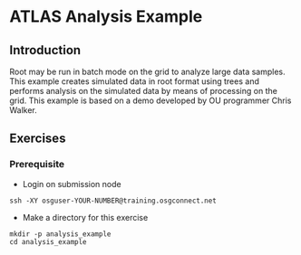 # ATLAS Analysis Example

## Introduction

Root may be run in batch mode on the grid to analyze large data samples. This example creates simulated data in root format using trees and performs analysis on the simulated data by means of processing on the grid. This example is based on a demo developed by OU programmer Chris Walker.

## Exercises 
### Prerequisite 

   * Login on submission node
```
ssh -XY osguser-YOUR-NUMBER@training.osgconnect.net
```

* Make a directory for this exercise
```
mkdir -p analysis_example
cd analysis_example
```

